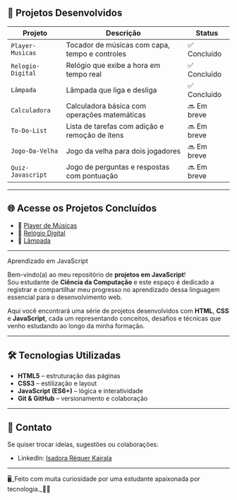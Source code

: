 

## 📌 Projetos Desenvolvidos

| Projeto             | Descrição                                         | Status       |
|---------------------|---------------------------------------------------|--------------|
| `Player-Musicas`    | Tocador de músicas com capa, tempo e controles    | ✅ Concluído |
| `Relogio-Digital`   | Relógio que exibe a hora em tempo real            | ✅ Concluído |
| `Lâmpada`           | Lâmpada que liga e desliga                        | ✅ Concluído |
| `Calculadora`       | Calculadora básica com operações matemáticas      | 🔜 Em breve  |
| `To-Do-List`        | Lista de tarefas com adição e remoção de itens    | 🔜 Em breve  |
| `Jogo-Da-Velha`     | Jogo da velha para dois jogadores                 | 🔜 Em breve  |
| `Quiz-Javascript`   | Jogo de perguntas e respostas com pontuação       | 🔜 Em breve  |

---

## 🌐 Acesse os Projetos Concluídos

- 🔗 [Player de Músicas](https://isadora-kairala.github.io/JavaScript-Projects/PlayerMusicas/)
- 🔗 [Relógio Digital](https://isadora-kairala.github.io/JavaScript-Projects/Relógio/) 
- 🔗 [Lâmpada](https://isadora-kairala.github.io/JavaScript-Projects/Lampada/)


---


Aprendizado em JavaScript

Bem-vindo(a) ao meu repositório de **projetos em JavaScript**!  
Sou estudante de **Ciência da Computação** e este espaço é dedicado a registrar e compartilhar meu progresso no aprendizado dessa linguagem essencial para o desenvolvimento web.

Aqui você encontrará uma série de projetos desenvolvidos com **HTML**, **CSS** e **JavaScript**, cada um representando conceitos, desafios e técnicas que venho estudando ao longo da minha formação.

---

## 🛠 Tecnologias Utilizadas

- **HTML5** – estruturação das páginas
- **CSS3** – estilização e layout
- **JavaScript (ES6+)** – lógica e interatividade
- **Git & GitHub** – versionamento e colaboração

---

## 💬 Contato

Se quiser trocar ideias, sugestões ou colaborações:


- LinkedIn: [Isadora Réquer Kairala](https://www.linkedin.com/in/isadora-r%C3%A9quer-630530359/)

---

🖥️_Feito com muita curiosidade por uma estudante apaixonada por tecnologia._👩‍💻


